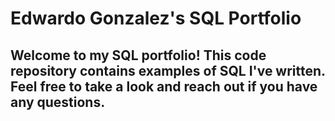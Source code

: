 # Edwardo Gonzalez's SQL Portfolio

## Welcome to my SQL portfolio! This code repository contains examples of SQL I've written. Feel free to take a look and reach out if you have any questions.
